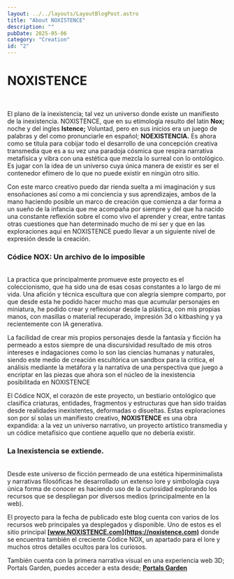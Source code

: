 ```yaml
---
layout: ../../layouts/LayoutBlogPost.astro
title: "About NOXISTENCE"
description: ""
pubDate: 2025-05-06
category: "Creation"
id: "2"
---
```




# NOXISTENCE
<br>

El plano de la inexistencia; tal vez un universo donde existe un manifiesto de la inexistencia. NOXISTENCE, que en su etimología resulto del latin **Nox;** noche y del ingles **Istence;**  Voluntad, pero en sus inicios era un juego de palabras y del como pronunciarle en español; **NOEXISTENCIA.** Es ahora como se titula para cobijar todo el desarrollo de una concepción creativa transmedia que es a su vez una paradoja cósmica que respira narrativa metafísica y vibra con una estética que mezcla lo surreal con lo ontológico. Es jugar con la idea de un universo cuya única manera de existir es ser el contenedor efímero de lo que no puede existir en ningún otro sitio. 

Con este marco creativo puedo dar rienda suelta a mi imaginación y sus ensoñaciones así como a mi conciencia y sus aprendizajes, ambos de la mano haciendo posible un marco de creación que comienza a dar forma a un sueño de la infancia que me acompaña por siempre y del que ha nacido una constante reflexión sobre el como vivo el aprender y crear, entre tantas otras cuestiones que han determinado mucho de mi ser y que en las exploraciones aquí en NOXISTENCE puedo llevar a un siguiente nivel de expresión desde la creación. 

### **Códice NOX: Un archivo de lo imposible**
<br>
La practica que principalmente promueve este proyecto es el coleccionismo, que ha sido una de esas cosas constantes a lo largo de mi vida. Una afición y técnica escultura que con alegría siempre comparto, por que desde esta he podido hacer mucho mas que acumular personajes en miniatura, he podido crear y reflexionar desde la plástica, con mis propias manos, con masillas o material recuperado, impresión 3d o kitbashing y ya recientemente con IA generativa. 

La facilidad de crear mis propios personajes desde la fantasía y ficción ha permeado a estos siempre de una discursividad resultado de mis otros intereses e indagaciones como lo son las ciencias humanas y naturales, siendo este medio de creación escultórica un sandbox para la critica, el análisis mediante la metáfora y la narrativa de una perspectiva que juego a encriptar en las piezas que ahora son el núcleo de la inexistencia posibilitada en NOXISTENCE 

El Códice NOX, el corazón de este proyecto, un bestiario ontológico que clasifica criaturas, entidades, fragmentos y estructuras que han sido traídas desde realidades inexistentes, deformadas o disueltas. Estas exploraciones son por sí solas un manifiesto creativo, **NOXISTENCE** es una obra expandida: a la vez un universo narrativo, un proyecto artístico transmedia y un códice metafísico que contiene aquello que no debería existir. 

### **La Inexistencia se extiende.**
<br>
Desde este universo de ficción permeado de una estética hiperminimalista y narrativas filosóficas he desarrollado un extenso lore y simbología cuya única forma de conocer es haciendo uso de la curiosidad explorando los recursos que se despliegan por diversos medios (principalmente en la web). 

El proyecto para la fecha de publicado este blog cuenta con varios de los recursos web principales ya desplegados y disponible. Uno de estos es el sitio principal **[www.NOXISTENCE.com](https://noxistence.com)** donde se encuentra también el creciente Códice NOX, un apartado para el lore y muchos otros detalles ocultos para los curiosos. 

También cuenta con la primera narrativa visual en una experiencia web 3D; Portals Garden, puedes acceder a esta desde; **[Portals Garden](https://portalsgarden.netlify.app)**



